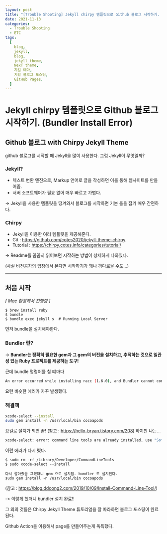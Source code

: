 ```yaml
---
layout: post
title: "[Trouble Shooting] Jekyll chirpy 템플릿으로 Github 블로그 시작하기. (Bundler Install Error)"
date: 2021-11-13
categories:
  - Trouble Shooting
  - ETC
tags:
  [
    blog,
    jekyll,
    blog,
    jekyll theme,
    NexT theme,
    지킬 테마,
    지킬 블로그 포스팅,
    GitHub Pages,
  ]
---
```


# Jekyll chirpy 템플릿으로 Github 블로그 시작하기. (Bundler Install Error)

## Github 블로그 with Chirpy Jekyll Theme

github 블로그를 시작할 때 Jekyll을 많이 사용한다.
그럼 Jekyll이 무엇일까?

### Jekyll?

- 텍스트 변환 엔진으로, Markup 언어로 글을 작성하면 이를 통해 웹사이트를 만들어줌.
- 서버 소프트웨어가 필요 없어 매우 빠르고 가볍다.

-> Jekyll을 사용한 템플릿을 땡겨와서 블로그를 시작하면 기본 틀을 잡기 매우 간편하다.

### Chirpy

- Jekyll을 이용한 여러 템플릿을 제공해준다.
- Git : https://github.com/cotes2020/jekyll-theme-chirpy
- Tutorial : https://chirpy.cotes.info/categories/tutorial/

-> Readme를 꼼꼼히 읽어보면 시작하는 방법이 상세하게 나와있다.

(사실 비전공자의 입장에서 본다면 시작하기가 꽤나 까다로울 수도...)

---

## 처음 시작

_[ Mac 환경에서 진행함 ]_

```shell
$ brew install ruby
$ bundle
$ bundle exec jekyll s  # Running Local Server
```

먼저 bundle을 설치해야한다.

### Bundler 란?

-> **Bundler는 정확히 필요한 gem과 그 gem의 버전을 설치하고, 추적하는 것으로 일관성 있는 Ruby 프로젝트를 제공하는 도구!**

근데 bundle 명령어를 칠 떄마다

```bash
An error occurred while installing racc (1.6.0), and Bundler cannot continue.
```

요런 비슷한 에러가 자꾸 발생했다.

### 해결책

```bash
xcode-select --install
sudo gem install -n /usr/local/bin cocoapods
```

요걸로 설치가 되면 끝! (참고 : https://hello-bryan.tistory.com/208)
하지만 나는...

```bash
xcode-select: error: command line tools are already installed, use "Software Update" to install updates
```

이런 에러가 다시 떴다.

```shell
$ sudo rm -rf /Library/Developer/CommandLineTools
$ sudo xcode-select --install

다시 깔아줬음 그랬더니 gem 으로 설치됨. bundler 도 설치된다.
sudo gem install -n /usr/local/bin cocoapods
```

(참고 : https://blog.ddoong2.com/2019/10/09/Install-Command-Line-Tool/)

-> 이렇게 했더니 bundler 설치 완료!!

그 외의 것들은 Chirpy Jekyll Theme 튜토리얼을 잘 따라하면 블로그 포스팅이 완료된다.

Github Action을 이용해서 page를 만들어주는게 독특했다.
